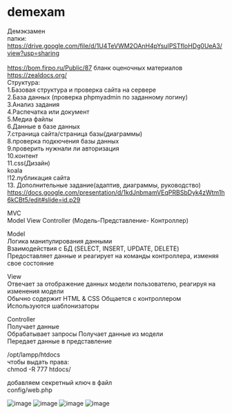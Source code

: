 # demexam
Демэкзамен<br>
папки: https://drive.google.com/file/d/1U4TeVWM2OAnH4pYsuIPSTfloHDg0UeA3/view?usp=sharing<br>
<br>
https://bom.firpo.ru/Public/87
бланк оценочных материалов
https://zealdocs.org/ <br>
Структура:<br>
1.Базовая структура и проверка сайта на сервере<br>
2.База данных (проверка phpmyadmin по заданному логину)<br>
3.Анализ задания<br>
4.Распечатка или документ<br>
5.Медиа файлы<br>
6.Данные в базе данных<br>
7.страница сайта/страница базы(диаграммы)<br>
8.проверка подкючения базы данных<br>
9.проверить нужнали ли авторизация<br>
10.контент<br>
11.css(Дизайн)<br>
koala<br>
!12.публикация сайта<br>
13. Дополнительные задание(адаптив, диаграммы, руководство)
https://docs.google.com/presentation/d/1kdJnbmamVEqPRBSbDyk4zWtm1h6kCBt5/edit#slide=id.p29

MVC<br>
Model View Controller (Модель-Представление-  Контроллер)

Model<br>
Логика манипулирования данными<br>
Взаимодействия с БД (SELECT, INSERT, UPDATE, DELETE)<br>
Предоставляет данные и реагирует на команды контроллера, изменяя свое состояние<br>

View<br>
Отвечает за отображение данных модели пользователю, реагируя на изменения модели<br>
Обычно содержит HTML & CSS  Общается с контроллером  Используются шаблонизаторы<br>

Controller<br>
Получает данные<br>
Обрабатывает запросы  Получает данные из модели<br>
Передает данные в представление<br>

/opt/lampp/htdocs<br>
чтобы выдать права:<br>
chmod -R 777 htdocs/<br>

добавляем секретный ключ в файл<br>
config/web.php<br>

![image](https://github.com/user-attachments/assets/6e677eb6-48e6-4db5-a44a-1f111ba2824a)
![image](https://github.com/user-attachments/assets/8829875a-732f-4ec7-81d0-e54f15f77867)
![image](https://github.com/user-attachments/assets/36a4afea-6c3a-4c5a-899c-aaa0521555d3)
![image](https://github.com/user-attachments/assets/542d5ac7-a4ba-4464-80f3-a9f8159139c1)




